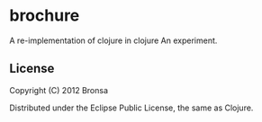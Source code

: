 # brochure

A re-implementation of clojure in clojure
An experiment.

## License

Copyright (C) 2012 Bronsa

Distributed under the Eclipse Public License, the same as Clojure.
